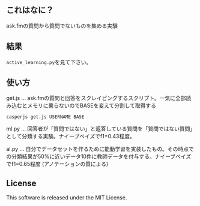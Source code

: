 ## これはなに？

ask.fmの質問から質問でないものを集める実験

## 結果

`active_learning.py`を見て下さい。

## 使い方

get.js … ask.fmの質問と回答をスクレイピングするスクリプト。一気に全部読み込むとメモリに乗らないのでBASEを変えて分割して取得する

```
casperjs get.js USERNAME BASE
```

ml.py … 回答者が「質問ではない」と返答している質問を「質問ではない質問」として分類する実験。ナイーブベイズでf1=0.43程度。

al.py … 自分でデータセットを作るために能動学習を実装したもの。その時点での分類結果が50%に近いデータ10件に教師データを付与する。ナイーブベイズでf1=0.65程度 (アノテーションの質による)

## License

This software is released under the MIT License.
